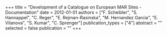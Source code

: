 +++
title = "Development of a Catalogue on European MAR Sites - Documentation"
date = 2012-01-01
authors = ["F. Scheibler", "S. Hannappel", "C. Reger", "E. Rejman-Rasinska", "M. Hernandez Garcia", "E. Vilanova", "S. Kumar", "C. Sprenger"]
publication_types = ["4"]
abstract = ""
selected = false
publication = ""
+++

